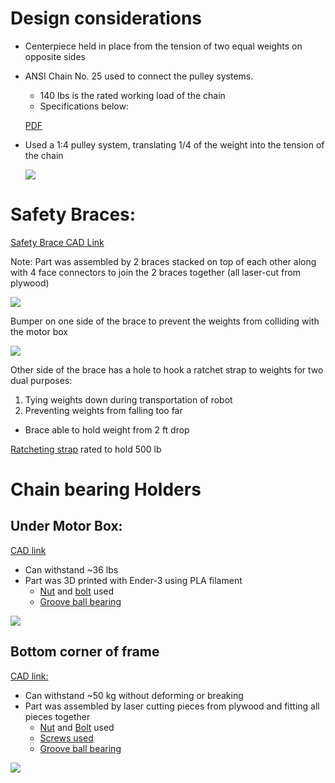 # Design considerations

- Centerpiece held in place from the tension of two equal weights on opposite sides
- ANSI Chain No. 25 used to connect the pulley systems.
    - 140 lbs is the rated working load of the chain
    - Specifications below:

    [PDF](https://www.renoldjeffrey.com/media/2395574/ansi-standard-roller-chain-renold-jeffrey.pdf)

- Used a 1:4 pulley system, translating 1/4 of the weight into the tension of the chain

    ![](https://imgur.com/d7jkqVI.jpg)

# Safety Braces:

[Safety Brace CAD Link](https://cad.onshape.com/documents/6523397c12b1fe32c912b347/w/76bad9a677bbf1a6424c2140/e/f8c4142a4f75009b7d56d12f)

Note: Part was assembled by 2 braces stacked on top of each other along with 4 face connectors to join the 2 braces together (all laser-cut from plywood)

![](https://imgur.com/Ayo8V5j.jpg)

Bumper on one side of the brace to prevent the weights from colliding with the motor box

![](https://i.imgur.com/eKnwGxM.jpg)

Other side of the brace has a hole to hook a ratchet strap to weights for two dual purposes:

1. Tying weights down during transportation of robot
2. Preventing weights from falling too far
- Brace able to hold weight from 2 ft drop

[Ratcheting strap](https://www.harborfreight.com/500-lb-capacity-1-in-x-14-ft-ratcheting-tie-down-61295.html) rated to hold 500 lb

# Chain bearing Holders

## Under Motor Box:

[CAD link](https://cad.onshape.com/documents/203398b8404b63665684f4c1/w/9d3ad5e87b235fabc014cf89/e/3029e69dfe6cc6b4cb731cfa)

- Can withstand ~36 lbs
- Part was 3D printed with Ender-3 using PLA filament
    - [Nut](https://www.amazon.com/Hillman-140021-Hex-Machine-Screw/dp/B000BQ8DE8) and [bolt](https://www.mcmaster.com/91772a253) used
    - [Groove ball bearing](https://www.alibaba.com/product-detail/High-precision-zz809-abec-7-deep_60718249836.html?spm=a2700.7724857.main07.17.1bd252feC2zsEu)

![](https://imgur.com/FUGKGdd.jpg)

## Bottom corner of frame

[CAD link:](https://cad.onshape.com/documents/624bd94863b6c90403dc5483/w/e8e3d16901bbc782d0261a55/e/36c21db174f8b530e2a3a4fc)

- Can withstand ~50 kg without deforming or breaking
- Part was assembled by laser cutting pieces from plywood and fitting all pieces together
    - [Nut](https://www.amazon.com/Hillman-140021-Hex-Machine-Screw/dp/B000BQ8DE8) and [Bolt](https://www.mcmaster.com/91772a253) used
    - [Screws used](https://www.homedepot.com/p/Pro-Twist-7-x-2-in-Phillips-Bugle-Head-Coarse-Thread-Drywall-Screws-CS2005/207018690)
    - [Groove ball bearing](https://www.alibaba.com/product-detail/High-precision-zz809-abec-7-deep_60718249836.html?spm=a2700.7724857.main07.17.1bd252feC2zsEu)

![](https://i.imgur.com/adBLQ9z.jpg)
